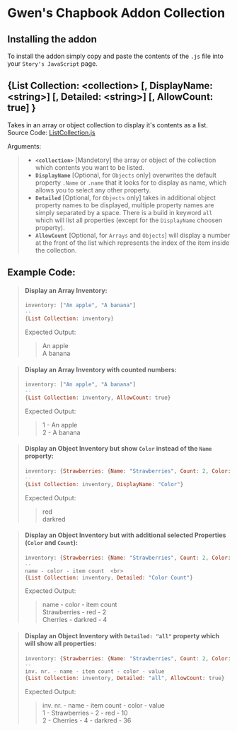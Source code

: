 # Gwen's Chapbook Addon Collection
## Installing the addon
To install the addon simply copy and paste the contents of the `.js` file into your `Story's JavaScript` page.
## {List Collection: \<collection> [, DisplayName: \<string>] [, Detailed: \<string>] [, AllowCount: true] }
Takes in an array or object collection to display it's contents as a list. <br>
Source Code: [ListCollection.js](https://github.com/GwenTastic/Chapbook-Addon-Collection/blob/master/LIst%20Collection/List%20Collection.js "List Collection.js") <br>

Arguments:
> - **`<collection>`** [Mandetory] the array or object of the collection which contents you want to be listed.
> - **`DisplayName`** [Optional, for `Objects` only] overwrites the default property `.Name` or `.name` that it looks for to display as name, which allows you to select any other property.
> - **`Detailed`** [Optional, for `Objects` only] takes in additional object property names to be displayed, multiple property names are simply separated by a space. There is a build in keyword `all` which will list all properties (except for the `DisplayName` choosen property).
> - **`AllowCount`** [Optional, for `Arrays` and `Objects`] will display a number at the front of the list which represents the index of the item inside the collection.

## Example Code:<br>
 > #### Display an Array Inventory:
> ```hs
> inventory: ["An apple", "A banana"]
> --
> {List Collection: inventory}
> ```
>  Expected Output:
> > An apple <br>
> > A banana

> #### Display an Array Inventory with counted numbers:
> ```hs
> inventory: ["An apple", "A banana"]
> --
> {List Collection: inventory, AllowCount: true}
> ```
> Expected Output:
> > 1 - An apple <br>
> > 2 - A banana


> #### Display an Object Inventory but show `Color` instead of the `Name` property:
> ```hs
> inventory: {Strawberries: {Name: "Strawberries", Count: 2, Color: "red", Value: 10}, Cherries: {Name: "Cherries", Count: 4, Color: "darkred", Value: 36}}
> --
> {List Collection: inventory, DisplayName: "Color"}
> ```
> Expected Output:
> > red <br>
> > darkred

> #### Display an Object Inventory but with additional selected Properties (`Color` and `Count`):
> ```hs
> inventory: {Strawberries: {Name: "Strawberries", Count: 2, Color: "red", Value: 10}, Cherries: {Name: "Cherries", Count: 4, Color: "darkred", Value: 36}}
> --
> name - color - item count  <br>
> {List Collection: inventory, Detailed: "Color Count"}
> ```
> Expected Output:
> > name - color - item count  <br>
> > Strawberries - red - 2 <br>
> > Cherries - darkred - 4



> #### Display an Object Inventory with `Detailed: "all"` property which will show all properties:
> ```hs
> inventory: {Strawberries: {Name: "Strawberries", Count: 2, Color: "red", Value: 10}, Cherries: {Name: "Cherries", Count: 4, Color: "darkred", Value: 36}}
> --
> inv. nr. - name - item count - color - value
> {List Collection: inventory, Detailed: "all", AllowCount: true}
> ```
> Expected Output:
> > inv. nr. - name - item count - color - value <br>
> > 1 - Strawberries - 2 - red - 10 <br>
> > 2 - Cherries - 4 - darkred - 36
